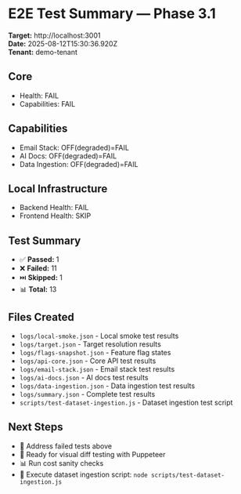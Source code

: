 # E2E Test Summary — Phase 3.1

**Target:** http://localhost:3001  
**Date:** 2025-08-12T15:30:36.920Z  
**Tenant:** demo-tenant

## Core
- Health: FAIL
- Capabilities: FAIL

## Capabilities
- Email Stack: OFF(degraded)=FAIL
- AI Docs: OFF(degraded)=FAIL  
- Data Ingestion: OFF(degraded)=FAIL

## Local Infrastructure
- Backend Health: FAIL
- Frontend Health: SKIP

## Test Summary
- ✅ **Passed:** 1
- ❌ **Failed:** 11  
- ⏭️ **Skipped:** 1
- 📊 **Total:** 13

## Files Created
- `logs/local-smoke.json` - Local smoke test results
- `logs/target.json` - Target resolution results  
- `logs/flags-snapshot.json` - Feature flag states
- `logs/api-core.json` - Core API test results
- `logs/email-stack.json` - Email stack test results
- `logs/ai-docs.json` - AI docs test results
- `logs/data-ingestion.json` - Data ingestion test results
- `logs/summary.json` - Complete test results
- `scripts/test-dataset-ingestion.js` - Dataset ingestion test script

## Next Steps
- 🔧 Address failed tests above
- 🚀 Ready for visual diff testing with Puppeteer
- 📊 Run cost sanity checks
- 🎯 Execute dataset ingestion script: `node scripts/test-dataset-ingestion.js`
